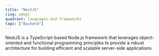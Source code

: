 ```yaml
---
title: "NestJS"
ring: adopt
quadrant: languages-and-frameworks
tags: ["Backend"]
---
```


NestJS is a TypeScript-based Node.js framework that leverages object-oriented and functional programming principles to provide a robust architecture for building efficient and scalable server-side applications.